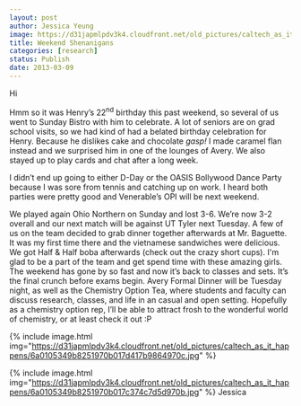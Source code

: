 ```yaml
---
layout: post
author: Jessica Yeung
image: https://d31japmlpdv3k4.cloudfront.net/old_pictures/caltech_as_it_happens/6a0105349b8251970b017ee8ef7593970d.jpg
title: Weekend Shenanigans
categories: [research]
status: Publish
date: 2013-03-09
---
```



Hi

Hmm so it was Henry’s 22<sup>nd</sup> birthday this past
weekend, so several of us went to Sunday Bistro with him to celebrate. A lot of
seniors are on grad school visits, so we had kind of had a belated birthday
celebration for Henry. Because he dislikes cake and chocolate *gasp!* I made
caramel flan instead and we surprised him in one of the lounges of Avery. We
also stayed up to play cards and chat after a long week. 

I didn’t end up going to either D-Day or the OASIS
Bollywood Dance Party because I was sore from tennis and catching up on work. I
heard both parties were pretty good and Venerable’s OPI will be next weekend. 

We played again Ohio Northern on Sunday and lost 3-6. We’re now 3-2 overall and
our next match will be against UT Tyler next Tuesday. A few of us on the team decided to grab dinner together afterwards at Mr. Baguette. It was my first time there and the vietnamese sandwiches were delicious. We got Half &amp; Half boba afterwards (check out the crazy short cups). I'm glad to be a part of the team and get spend time with these amazing girls. The weekend has gone by
so fast and now it’s back to classes and sets. It’s the final crunch before
exams begin. Avery Formal Dinner will be Tuesday night, as well as the Chemistry
Option Tea, where students and faculty can discuss research, classes, and life
in an casual and open setting. Hopefully as a chemistry option rep, I’ll be
able to attract frosh to the wonderful world of chemistry, or at least check it
out :P


{% include image.html img="https://d31japmlpdv3k4.cloudfront.net/old_pictures/caltech_as_it_happens/6a0105349b8251970b017d417b9864970c.jpg" %}

{% include image.html img="https://d31japmlpdv3k4.cloudfront.net/old_pictures/caltech_as_it_happens/6a0105349b8251970b017c374c7d5d970b.jpg" %}
Jessica

